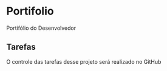 # Portifolio
Portifólio do Desenvolvedor

## Tarefas

O controle das tarefas desse projeto será realizado no GitHub